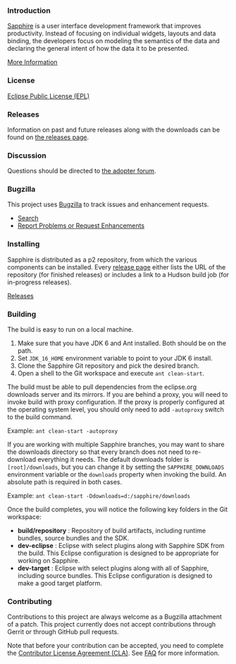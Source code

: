### Introduction

[Sapphire](http://www.eclipse.org/sapphire/) is a user interface development framework that improves productivity.
Instead of focusing on individual widgets, layouts and data binding, the developers
focus on modeling the semantics of the data and declaring the general intent of
how the data it to be presented.

[More Information](http://www.eclipse.org/sapphire/documentation/introduction)
 
### License

[Eclipse Public License (EPL)](http://www.eclipse.org/legal/epl-v10.html)

### Releases

Information on past and future releases along with the downloads can be found on 
[the releases page](http://www.eclipse.org/sapphire/releases/).
 
### Discussion
 
Questions should be directed to [the adopter forum](http://www.eclipse.org/forums/index.php/f/192/).

### Bugzilla
 
This project uses [Bugzilla](https://bugs.eclipse.org/bugs/report.cgi?x_axis_field=bug_status&y_axis_field=bug_severity&z_axis_field=&no_redirect=1&query_format=report-table&short_desc_type=allwordssubstr&short_desc=&classification=Technology&product=Sapphire&resolution=---&resolution=FIXED&longdesc_type=allwordssubstr&longdesc=&bug_file_loc_type=allwordssubstr&bug_file_loc=&status_whiteboard_type=allwordssubstr&status_whiteboard=&keywords_type=allwords&keywords=&bug_id=&bug_id_type=anyexact&votes=&votes_type=greaterthaneq&emailtype1=substring&email1=&emailtype2=substring&email2=&emailtype3=substring&email3=&chfieldvalue=&chfieldfrom=&chfieldto=Now&j_top=AND&f1=noop&o1=noop&v1=&format=table&action=wrap)
to track issues and enhancement requests.
 
 * [Search](https://bugs.eclipse.org/bugs/query.cgi?classification=Technology&product=Sapphire)
 * [Report Problems or Request Enhancements](https://bugs.eclipse.org/bugs/enter_bug.cgi?classification=Technology&product=Sapphire)
 
### Installing

Sapphire is distributed as a p2 repository, from which the various components can be installed. Every [release page](http://www.eclipse.org/sapphire/releases/)
either lists the URL of the repository (for finished releases) or includes a link to a Hudson build job (for in-progress releases).

[Releases](http://www.eclipse.org/sapphire/releases/)
 
### Building

The build is easy to run on a local machine.

 1. Make sure that you have JDK 6 and Ant installed. Both should be on the path.
 2. Set `JDK_16_HOME` environment variable to point to your JDK 6 install.
 3. Clone the Sapphire Git repository and pick the desired branch.
 4. Open a shell to the Git workspace and execute `ant clean-start`.

The build must be able to pull dependencies from the eclipse.org downloads server and its mirrors. If you are behind a proxy, 
you will need to invoke build with proxy configuration. If the proxy is properly configured at the operating system
level, you should only need to add `-autoproxy` switch to the build command.

Example: `ant clean-start -autoproxy`

If you are working with multiple Sapphire branches, you may want to share the downloads directory so that every 
branch does not need to re-download everything it needs. The default downloads folder is 
`[root]/downloads`, but you can change it by setting the `SAPPHIRE_DOWNLOADS` environment variable or the `downloads`
property when invoking the build. An absolute path is required in both cases.

Example: `ant clean-start -Ddownloads=d:/sapphire/downloads`

Once the build completes, you will notice the following key folders in the Git workspace:

 * **build/repository** : Repository of build artifacts, including runtime bundles, source bundles and the SDK.
 * **dev-eclipse** : Eclipse with select plugins along with Sapphire SDK from the build. This Eclipse configuration is designed to be appropriate for working on Sapphire.
 * **dev-target** : Eclipse with select plugins along with all of Sapphire, including source bundles. This Eclipse configuration is designed to make a good target platform. 

### Contributing

Contributions to this project are always welcome as a Bugzilla attachment of a patch. This project currently does not
accept contributions through Gerrit or through GitHub pull requests.

Note that before your contribution can be accepted, you need to
complete the [Contributor License Agreement (CLA)](http://www.eclipse.org/legal/CLA.php). 
See [FAQ](https://www.eclipse.org/legal/clafaq.php) for more information.
